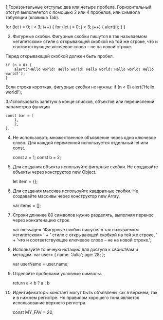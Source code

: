 1.Горизонтальные отступы: два или четыре пробела.
Горизонтальный отступ выполняется с помощью 2 или 4 пробелов, или символа табуляции (клавиша Tab).

for (let i = 0; i < 3; i++) {
	for (let j = 0; j < 3; j++) {
		alert(i);
	}
}

2. Фигурные скобки.
Фигурные скобки пишутся в так называемом «египетском» стиле с открывающей скобкой на той же строке,
что и соответствующее ключевое слово – не на новой строке.

Перед открывающей скобкой должен быть пробел.

	if (n < 0) {
  		alert('Hello world! Hello world! Hello world! Hello world! Hello world!');
	}

Если строка короткая, фигурные скобки не нужны:
	if (n < 0) alert('Hello world!');

3.Использовать запятую в конце списков, объектов или перечислений параметров функции
	
	const bar = [
		1,
		2,
	];

4. Не использовать множественное объявление через одно ключевое слово.
Для каждой переменной используется отдельный let или const.

	const a = 1;
	const b = 2;

5. Для создания объекта используйте фигурные скобки. Не создавайте объекты через конструктор new Object.

	let item = {};

6. Для создания массива используйте квадратные скобки. Не создавайте массивы через конструктор new Array.

	var items = [];

7. Строки длиннее 80 символов нужно разделять, выполняя перенос через конкатенацию строк.

	var message= 'Фигурные скобки пишутся в так называемом «египетском» ' +
		' стиле с открывающей скобкой на той же строке, ' +
		'что и соответствующее ключевое слово – не на новой строке.';

8. Используйте точечную нотацию для доступа к свойствам и методам.
	var user= {
		name: 'Julia';
		age: 28;
	};

	var userName = user.name;

9. Отделяйте пробелами условные символы.

	return a < b ? a : b

10. Идентификаторы констант могут быть объявлены как в верхнем, так и в нижнем регистре.
Но правилом хорошего тона является использование верхнего регистра.

	const MY_FAV = 20;
